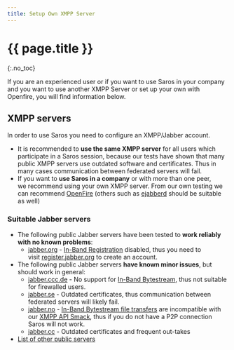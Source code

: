 ```yaml
---
title: Setup Own XMPP Server
---
```


# {{ page.title }}
{:.no_toc}

If you are an experienced user or if you want to use Saros in your
company and you want to use another XMPP Server or set up your own with
Openfire, you will find information below.


## XMPP servers

In order to use Saros you need to configure an XMPP/Jabber account.

-   It is recommended to **use the same XMPP server** for all users
    which participate in a Saros session, because our tests have shown
    that many public XMPP servers use outdated software
    and certificates. Thus in many cases communication between federated
    servers will fail.
-   If you want to **use Saros in a company** or with more than one
    peer, we recommend using your own XMPP server. From our own testing
    we can
    recommend [OpenFire](http://www.igniterealtime.org/projects/openfire/index.jsp) (others
    such as [ejabberd](https://www.ejabberd.im/) should
    be suitable as well)

### Suitable Jabber servers

*   The following public Jabber servers have been tested to **work
    reliably with no known problems**:
    *   [jabber.org](http://www.jabber.org/) - [In-Band
        Registration](http://xmpp.org/extensions/xep-0077.md) disabled,
        thus you need to
        visit [register.jabber.org](http://register.jabber.org/) to
        create an account.
*   The following public Jabber servers **have known minor issues**, but
    should work in general:
    *   [jabber.ccc.de](http://web.jabber.ccc.de/) - No support
        for [In-Band
        Bytestream](http://xmpp.org/extensions/xep-0047.md), thus not
        suitable for firewalled users.
    *   [jabber.se](http://www.jabber.se/) - Outdated certificates, thus
        communication between federated servers will likely fail.
    *   [jabber.no](http://www.jabber.no/) - [In-Band Bytestream file
        transfers](http://xmpp.org/extensions/xep-0047.md) are
        incompatible with our [XMPP API
        Smack](http://www.igniterealtime.org/projects/smack/), thus if
        you do not have a P2P connection Saros will not work.
    *   [jabber.cc](http://www.jabber.cc/) - Outdated certificates and
        frequent out-takes
*   [List of other public servers](http://xmpp.org/services/)
